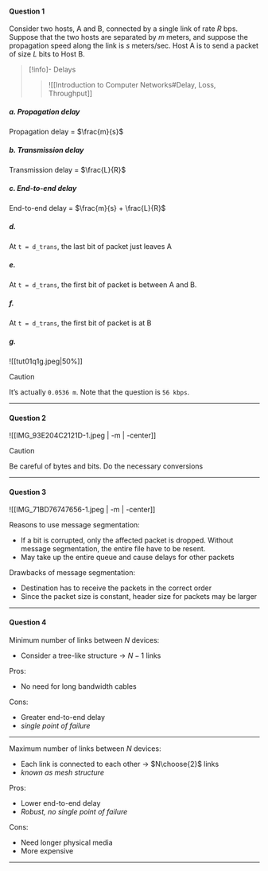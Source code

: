#### Question 1

Consider two hosts, A and B, connected by a single link of rate $R$ bps. Suppose that the two hosts are separated by $m$ meters, and suppose the propagation speed along the link is $s$ meters/sec. Host A is to send a packet of size $L$ bits to Host B.

>[!info]- Delays
>>![[Introduction to Computer Networks#Delay, Loss, Throughput]]

##### a. Propagation delay

Propagation delay = $\frac{m}{s}$

##### b. Transmission delay

Transmission delay = $\frac{L}{R}$

##### c. End-to-end delay

End-to-end delay = $\frac{m}{s} + \frac{L}{R}$

##### d.

At `t = d_trans`, the last bit of packet just leaves A

##### e.

At `t = d_trans`, the first bit of packet is between A and B.

##### f.

At `t = d_trans`, the first bit of packet is at B 

##### g.

![[tut01q1g.jpeg|50%]]

>[!caution]
>It’s actually `0.0536 m`. Note that the question is `56 kbps`.

---

#### Question 2

![[IMG_93E204C2121D-1.jpeg | -m | -center]]

>[!caution]
>Be careful of bytes and bits. Do the necessary conversions



---

#### Question 3

![[IMG_71BD76747656-1.jpeg | -m | -center]]

Reasons to use message segmentation:
- If a bit is corrupted, only the affected packet is dropped. Without message segmentation, the entire file have to be resent.
- May take up the entire queue and cause delays for other packets

Drawbacks of message segmentation:
- Destination has to receive the packets in the correct order
- Since the packet size is constant, header size for packets may be larger

---

#### Question 4

Minimum number of links between $N$ devices:
- Consider a tree-like structure → $N-1$ links

Pros:
- No need for long bandwidth cables


Cons:
- Greater end-to-end delay
- *single point of failure*

---

Maximum number of links between $N$ devices:
- Each link is connected to each other → $N\choose{2}$ links
- *known as mesh structure*

Pros:
- Lower end-to-end delay
- *Robust, no single point of failure*

Cons:
- Need longer physical media
- More expensive

---
